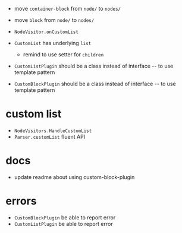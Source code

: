 - move `container-block` from `node/` to `nodes/`
- move `block` from `node/` to `nodes/`

- `NodeVisitor.onCustomList`

- `CustomList` has underlying `list`

  - remind to use setter for `children`

- `CustomListPlugin` should be a class instead of interface -- to use template pattern
- `CustomBlockPlugin` should be a class instead of interface -- to use template pattern

# custom list

- `NodeVisitors.HandleCustomList`
- `Parser.customList` fluent API

# docs

- update readme about using custom-block-plugin

# errors

- `CustomBlockPlugin` be able to report error
- `CustomListPlugin` be able to report error
